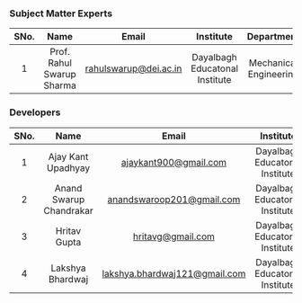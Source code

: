 ### Subject Matter Experts
| SNo. | Name | Email | Institute | Department |
| :---: | :---: | :---: | :---: | :---: |
| 1 | Prof. Rahul Swarup Sharma | rahulswarup@dei.ac.in | Dayalbagh Educatonal Institute | Mechanical Engineering |

### Developers
| SNo. | Name | Email | Institute | ID |
| :---: | :---: | :---: | :---: | :---: |
| 1 | Ajay Kant Upadhyay | ajaykant900@gmail.com | Dayalbagh Educatonal Institute | Mechanical Engineering |
| 2 | Anand Swarup Chandrakar | anandswaroop201@gmail.com | Dayalbagh Educatonal Institute | Mechanical Engineering |
| 3 | Hritav Gupta | hritavg@gmail.com | Dayalbagh Educatonal Institute | Mechanical Engineering |
| 4 | Lakshya Bhardwaj | lakshya.bhardwaj121@gmail.com | Dayalbagh Educatonal Institute | Mechanical Engineering |